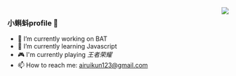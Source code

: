 <img align="right" src="https://github-readme-stats.vercel.app/api?username=airuikun&show_icons=true&icon_color=CE1D2D&text_color=718096&bg_color=ffffff&hide_title=true" />

### 小蝌蚪profile 👋

- 🔭 I’m currently working on BAT
- 🌱 I’m currently learning Javascript
- 🎮 I'm currently playing *王者荣耀*
- 📫 How to reach me: airuikun123@gmail.com
